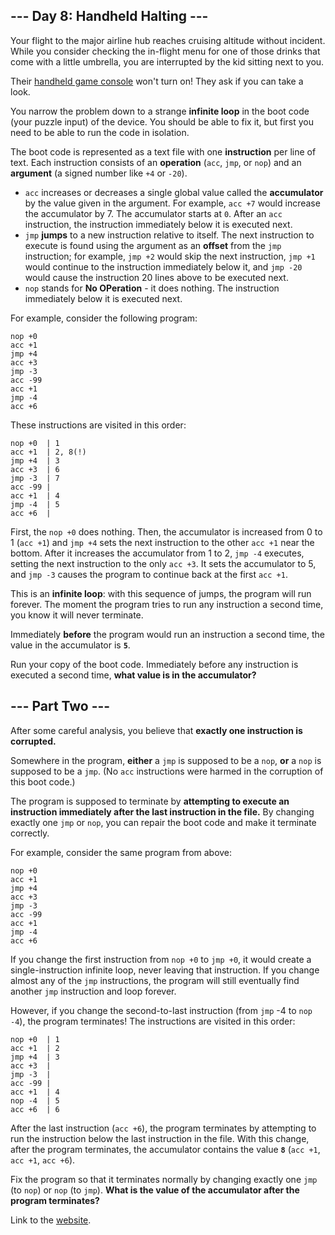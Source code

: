## --- Day 8: Handheld Halting ---
Your flight to the major airline hub reaches cruising altitude without incident. 
While you consider checking the in-flight menu for one of those drinks that come 
with a little umbrella, you are interrupted by the kid sitting next to you.

Their [handheld game console](https://en.wikipedia.org/wiki/Handheld_game_console) won't 
turn on! They ask if you can take a look.

You narrow the problem down to a strange **infinite loop** in the boot code (your puzzle 
input) of the device. You should be able to fix it, but first you need to be able to 
run the code in isolation.

The boot code is represented as a text file with one **instruction** per line of text. 
Each instruction consists of an **operation** (`acc`, `jmp`, or `nop`) and an **argument** 
(a signed number like `+4` or `-20`).

 * `acc` increases or decreases a single global value called the **accumulator** by the value 
 given in the argument. For example, `acc +7` would increase the accumulator by 7. The 
 accumulator starts at `0`. After an `acc` instruction, the instruction immediately below 
 it is executed next.
 * `jmp` **jumps** to a new instruction relative to itself. The next instruction to execute is found 
 using the argument as an **offset** from the `jmp` instruction; for example, `jmp +2` would skip the 
 next instruction, `jmp +1` would continue to the instruction immediately below it, and `jmp -20` would 
 cause the instruction 20 lines above to be executed next.
 * `nop` stands for **No OPeration** - it does nothing. The instruction immediately below it is 
 executed next.
 
For example, consider the following program:
```
nop +0
acc +1
jmp +4
acc +3
jmp -3
acc -99
acc +1
jmp -4
acc +6
```
These instructions are visited in this order:
```
nop +0  | 1
acc +1  | 2, 8(!)
jmp +4  | 3
acc +3  | 6
jmp -3  | 7
acc -99 |
acc +1  | 4
jmp -4  | 5
acc +6  |
```
First, the `nop +0` does nothing. Then, the accumulator is increased from 0 to 1 (`acc +1`) 
and `jmp +4` sets the next instruction to the other `acc +1` near the bottom. After it increases 
the accumulator from 1 to 2, `jmp -4` executes, setting the next instruction to the only `acc +3`. 
It sets the accumulator to 5, and `jmp -3` causes the program to continue back at the first `acc +1`.

This is an **infinite loop**: with this sequence of jumps, the program will run forever. The moment 
the program tries to run any instruction a second time, you know it will never terminate.

Immediately **before** the program would run an instruction a second time, the value in the 
accumulator is **`5`**.

Run your copy of the boot code. Immediately before any instruction is executed a second time, 
**what value is in the accumulator?**


## --- Part Two ---
After some careful analysis, you believe that **exactly one instruction is corrupted.**

Somewhere in the program, **either** a `jmp` is supposed to be a `nop`, **or** a `nop` is supposed 
to be a `jmp`. (No `acc` instructions were harmed in the corruption of this boot code.)

The program is supposed to terminate by **attempting to execute an instruction immediately 
after the last instruction in the file.** By changing exactly one `jmp` or `nop`, you can repair 
the boot code and make it terminate correctly.

For example, consider the same program from above:
```
nop +0
acc +1
jmp +4
acc +3
jmp -3
acc -99
acc +1
jmp -4
acc +6
```
If you change the first instruction from `nop +0` to `jmp +0`, it would create a single-instruction 
infinite loop, never leaving that instruction. If you change almost any of the `jmp` instructions, 
the program will still eventually find another `jmp` instruction and loop forever.

However, if you change the second-to-last instruction (from `jmp` -4 to `nop -4`), the program 
terminates! The instructions are visited in this order:
```
nop +0  | 1
acc +1  | 2
jmp +4  | 3
acc +3  |
jmp -3  |
acc -99 |
acc +1  | 4
nop -4  | 5
acc +6  | 6
```
After the last instruction (`acc +6`), the program terminates by attempting to run the instruction 
below the last instruction in the file. With this change, after the program terminates, the 
accumulator contains the value **`8`** (`acc +1`, `acc +1`, `acc +6`).

Fix the program so that it terminates normally by changing exactly one `jmp` (to `nop`) or `nop` 
(to `jmp`). **What is the value of the accumulator after the program terminates?**

Link to the [website](https://adventofcode.com/2020/day/8).
